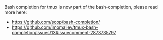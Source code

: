 Bash completion for tmux is now part of the bash-completion, please read more here:
- https://github.com/scop/bash-completion/
- https://github.com/imomaliev/tmux-bash-completion/issues/13#issuecomment-2873735797
